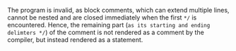 The program is invalid, as block comments, which can extend multiple lines, cannot be nested and are closed immediately when the first `*/` is encountered. Hence, the remaining part (`as its starting and ending delimters */`) of the comment is not rendered as a comment by the compiler, but instead rendered as a statement.